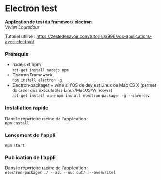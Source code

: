 # Electron test  
**Application de test du framework electron**  
*Vivien Louradour*
   
Tutoriel utilisé : https://zestedesavoir.com/tutoriels/996/vos-applications-avec-electron/  
  

### Prérequis  
- nodejs et npm    
`apt-get install nodejs npm`
- Electron Framework  
`npm install electron -g`
- Electron-packager + wine si l'OS de dev est Linux ou Mac OS X (permet de créer des exécutables Linux/MacOS/Windows)    
`apt-get install wine` 
`npm install electron-packager -g --save-dev`

### Installation rapide 
Dans le répertoire racine de l'application :  
`npm install` 

### Lancement de l'appli
`npm start`

### Publication de l'appli
Dans le répertoire racine de l'application :  
`electron-packager ./ --all --out out/ [--overwrite]`






